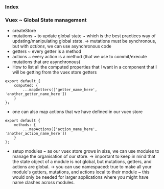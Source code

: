 ### Index

### Vuex ~ Global State management

- createStore
- mutations ~ to update global state ~ which is the best practices way of updating/manipulating global state.
    -> mutations must be synchronous, but with *actions*, we can use asynchronous code
- getters ~ every getter is a method
- actions ~ every action is a method (that we use to commit/execute mutations that are asynchronous)
- How to list all the computed properties that I want in a component that I will be getting from the vuex store getters

```
export default {
    computed: {
        ...mapGetters(['getter_name_here', 'another_getter_name_here'])
    }
};
```

- one can also map actions that we have defined in our vuex store
```
export default {
    methods: {
        ...mapActions(['action_name_here', 'another_action_name_here'])
    }
};
```

- setup modules ~ as our vuex store grows in size, we can use modules to manage the organisation of our store.
    -> important to keep in mind that the state object of a module is not global, but mutations, getters, and actions are global.
    -> you can use namespaced: true to make all your module's getters, mutations, and actions local to their module ~ this would 
    only be needed for larger applications where you might have name clashes across modules.

 